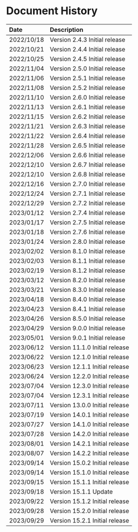 # Document History

| Date       | Description                                   |
| :--------  | :-------------------------------------------- |
| 2022/10/18 | Version 2.4.3 Initial release                 |
| 2022/10/21 | Version 2.4.4 Initial release                 |
| 2022/10/25 | Version 2.4.5 Initial release                 |
| 2022/11/04 | Version 2.5.0 Initial release                 |
| 2022/11/06 | Version 2.5.1 Initial release                 |
| 2022/11/08 | Version 2.5.2 Initial release                 |
| 2022/11/10 | Version 2.6.0 Initial release                 |
| 2022/11/13 | Version 2.6.1 Initial release                 |
| 2022/11/15 | Version 2.6.2 Initial release                 |
| 2022/11/21 | Version 2.6.3 Initial release                 |
| 2022/11/22 | Version 2.6.4 Initial release                 |
| 2022/11/28 | Version 2.6.5 Initial release                 |
| 2022/12/06 | Version 2.6.6 Initial release                 |
| 2022/12/10 | Version 2.6.7 Initial release                 |
| 2022/12/10 | Version 2.6.8 Initial release                 |
| 2022/12/16 | Version 2.7.0 Initial release                 |
| 2022/12/24 | Version 2.7.1 Initial release                 |
| 2022/12/29 | Version 2.7.2 Initial release                 |
| 2023/01/12 | Version 2.7.4 Initial release                 |
| 2023/01/17 | Version 2.7.5 Initial release                 |
| 2023/01/18 | Version 2.7.6 Initial release                 |
| 2023/01/24 | Version 2.8.0 Initial release                 |
| 2023/02/02 | Version 8.1.0 Initial release                 |
| 2023/02/03 | Version 8.1.1 Initial release                 |
| 2023/02/19 | Version 8.1.2 Initial release                 |
| 2023/03/12 | Version 8.2.0 Initial release                 |
| 2023/03/21 | Version 8.3.0 Initial release                 |
| 2023/04/18 | Version 8.4.0 Initial release                 |
| 2023/04/23 | Version 8.4.1 Initial release                 |
| 2023/04/26 | Version 8.5.0 Initial release                 |
| 2023/04/29 | Version 9.0.0 Initial release                 |
| 2023/05/01 | Version 9.0.1 Initial release                 |
| 2023/06/12 | Version 11.1.0 Initial release                |
| 2023/06/22 | Version 12.1.0 Initial release                |
| 2023/06/23 | Version 12.1.1 Initial release                |
| 2023/06/24 | Version 12.2.0 Initial release                |
| 2023/07/04 | Version 12.3.0 Initial release                |
| 2023/07/04 | Version 12.3.1 Initial release                |
| 2023/07/11 | Version 13.0.0 Initial release                |
| 2023/07/19 | Version 14.0.1 Initial release                |
| 2023/07/27 | Version 14.1.0 Initial release                |
| 2023/07/28 | Version 14.2.0 Initial release                |
| 2023/08/01 | Version 14.2.1 Initial release                |
| 2023/08/07 | Version 14.2.2 Initial release                |
| 2023/09/14 | Version 15.0.2 Initial release                |
| 2023/09/14 | Version 15.1.0 Initial release                |
| 2023/09/15 | Version 15.1.1 Initial release                |
| 2023/09/18 | Version 15.1.1 Update                         |
| 2023/09/22 | Version 15.1.2 Initial release                |
| 2023/09/28 | Version 15.2.0 Initial release                |
| 2023/09/29 | Version 15.2.1 Initial release                |
